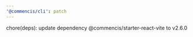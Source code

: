 ```yaml
---
'@commencis/cli': patch
---
```


chore(deps): update dependency @commencis/starter-react-vite to v2.6.0
